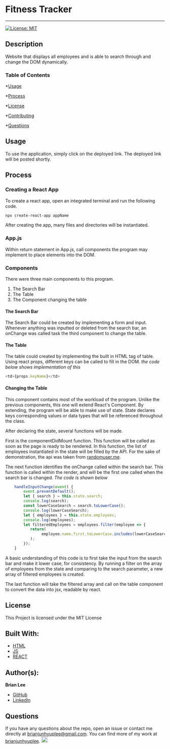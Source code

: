 # Fitness Tracker
<hr>

[![License: MIT](https://img.shields.io/badge/License-MIT-blue.svg)](https://opensource.org/licenses/MIT)

## Description

Website that displays all employees and is able to search through and change the DOM dynamically.

<!-- ![Image of Webstite](public/assets/images/web.png) -->

### Table of Contents

*[Usage](#usage)

*[Process](#process)

*[License](#license)

*[Contributing](#contributing)

*[Questions](#questions)


## Usage
 
To use the application, simply click on the deployed link. 
The deployed link will be posted shortly.

## Process

### Creating a React App

To create a react app, open an integrated terminal and run the following code.

```bash
npx create-react-app appName
```

After creating the app, many files and directories will be instantiated.

### App.js

Within return statement in App.js, call components the program may implement to place elements into the DOM.

### Components

There were three main components to this program.
1. The Search Bar
2. The Table
3. The Component changing the table

#### The Search Bar

The Search Bar could be created by implementing a form and input. Whenever anything was inputted or deleted from the search bar, an onChange was called task the third component to change the table.

#### The Table

The table could created by implementing the built in HTML tag of table.
Using react props, different keys can be called to fill in the DOM.
*the code below shows implementation of this*

```js
<td>{props.keyName}</td>
```

#### Changing the Table

This component contains most of the workload of the program.
Unlike the previous components, this one will extend React's Component.
By extending, the program will be able to make use of state. State declares keys corresponding values or data types that will be referenced throughout the class.

After declaring the state, several functions will be made.

First is the componentDidMount function. This function will be called as soon as the page is ready to be rendered. In this function, the list of employees instantiated in the state will be filled by the API. For the sake of demonstration, the api was taken from [randomuser.me](randomuser.me).

The next function identifies the onChange called within the search bar. This function is called within the render, and will be the first one called when the search bar is changed.
*The code is shown below*

```js
    handleInputChange(event) {
        event.preventDefault();
        let { search } = this.state.search;
        console.log(search);
        const lowerCaseSearch = search.toLowerCase();
        console.log(lowerCaseSearch);
        let { employees } = this.state.employees;
        console.log(employees);
        let filteredEmployees = employees.filter(employee => {
           return(
                employee.name.first.toLowerCase.includes(lowerCaseSearch)||employee.name.laste.toLowerCase.includes(lowerCaseSearch)
           );
        });
    }
```

A basic understanding of this code is to first take the input from the search bar and make it lower case, for consistency. By running a filter on the array of employees from the state and comparing to the search parameter, a new array of filtered employees is created.

The last function will take the filtered array and call on the table component to convert the data into jsx, readable by react.

## License

This Project is licensed under the MIT License

## Built With:
* [HTML](https://developer.mozilla.org/en-US/docs/Web/HTML)
* [JS](https://developer.mozilla.org/en-US/docs/Web/JS)
* [REACT](https://developer.mozilla.org/en-US/docs/Web/React)


## Author(s):
**Brian Lee**
* [GitHub](https://github.com/brianjunhyuplee)
* [LinkedIn](https://www.linkedin.com/in/brian-lee-559208187/)


## Questions

If you have any questions about the repo, open an issue or contact me directly at [brianjunhyuplee@gmail.com](brianjunhyup@gmail.com). You can find more of my work at [brianjunhyuplee](https://github.com/brianjunhyuplee). <img src = "https://avatars3.githubusercontent.com/u/70872311?v=4" width = 20 alt = "github profile picture">
    


